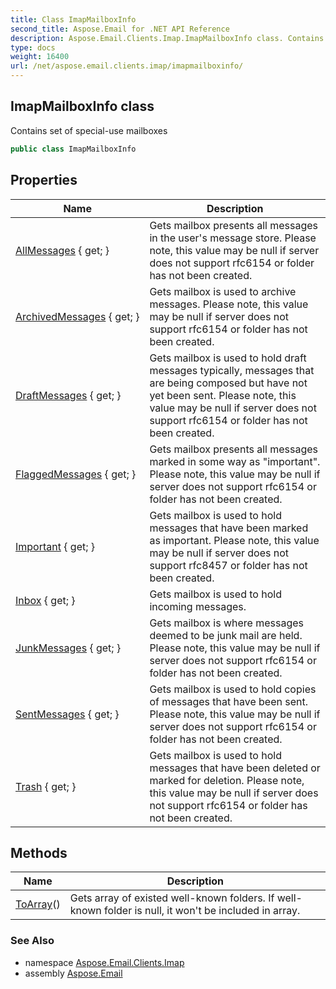 ```yaml
---
title: Class ImapMailboxInfo
second_title: Aspose.Email for .NET API Reference
description: Aspose.Email.Clients.Imap.ImapMailboxInfo class. Contains set of specialuse mailboxes
type: docs
weight: 16400
url: /net/aspose.email.clients.imap/imapmailboxinfo/
---
```

## ImapMailboxInfo class

Contains set of special-use mailboxes

```csharp
public class ImapMailboxInfo
```

## Properties

| Name | Description |
| --- | --- |
| [AllMessages](../../aspose.email.clients.imap/imapmailboxinfo/allmessages/) { get; } | Gets mailbox presents all messages in the user's message store. Please note, this value may be null if server does not support rfc6154 or folder has not been created. |
| [ArchivedMessages](../../aspose.email.clients.imap/imapmailboxinfo/archivedmessages/) { get; } | Gets mailbox is used to archive messages. Please note, this value may be null if server does not support rfc6154 or folder has not been created. |
| [DraftMessages](../../aspose.email.clients.imap/imapmailboxinfo/draftmessages/) { get; } | Gets mailbox is used to hold draft messages typically, messages that are being composed but have not yet been sent. Please note, this value may be null if server does not support rfc6154 or folder has not been created. |
| [FlaggedMessages](../../aspose.email.clients.imap/imapmailboxinfo/flaggedmessages/) { get; } | Gets mailbox presents all messages marked in some way as "important". Please note, this value may be null if server does not support rfc6154 or folder has not been created. |
| [Important](../../aspose.email.clients.imap/imapmailboxinfo/important/) { get; } | Gets mailbox is used to hold messages that have been marked as important. Please note, this value may be null if server does not support rfc8457 or folder has not been created. |
| [Inbox](../../aspose.email.clients.imap/imapmailboxinfo/inbox/) { get; } | Gets mailbox is used to hold incoming messages. |
| [JunkMessages](../../aspose.email.clients.imap/imapmailboxinfo/junkmessages/) { get; } | Gets mailbox is where messages deemed to be junk mail are held. Please note, this value may be null if server does not support rfc6154 or folder has not been created. |
| [SentMessages](../../aspose.email.clients.imap/imapmailboxinfo/sentmessages/) { get; } | Gets mailbox is used to hold copies of messages that have been sent. Please note, this value may be null if server does not support rfc6154 or folder has not been created. |
| [Trash](../../aspose.email.clients.imap/imapmailboxinfo/trash/) { get; } | Gets mailbox is used to hold messages that have been deleted or marked for deletion. Please note, this value may be null if server does not support rfc6154 or folder has not been created. |

## Methods

| Name | Description |
| --- | --- |
| [ToArray](../../aspose.email.clients.imap/imapmailboxinfo/toarray/)() | Gets array of existed well-known folders. If well-known folder is null, it won't be included in array. |

### See Also

* namespace [Aspose.Email.Clients.Imap](../../aspose.email.clients.imap/)
* assembly [Aspose.Email](../../)


